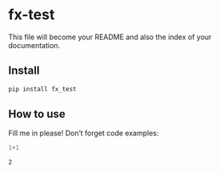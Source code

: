 fx-test
================

<!-- WARNING: THIS FILE WAS AUTOGENERATED! DO NOT EDIT! -->

This file will become your README and also the index of your
documentation.

## Install

``` sh
pip install fx_test
```

## How to use

Fill me in please! Don’t forget code examples:

``` python
1+1
```

    2
